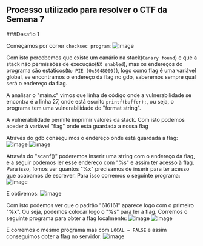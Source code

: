 ## Processo utilizado para resolver o CTF da Semana 7

###Desafio 1

Começamos por correr `checksec program`:
![image](https://git.fe.up.pt/fsi/fsi2324/logs/l06g07/-/raw/main/images/fs_ctf_0.png)

Com isto percebemos que existe um canário na stack(`Canary found`) e que a stack não permissões de execução(`NX enabled`), mas os endereços do programa são estáticos(`No PIE (0x8048000)`), logo como flag é uma variável global, se encontramos o endereço da flag no gdb, saberemos sempre qual será o endereço da flag.

A analisar o "main.c" vimos que linha de código onde a vulnerabilidade se encontra é a linha 27, onde está escrito `printf(buffer);`, ou seja, o programa tem uma vulnerabilidade de "format string".

A vulnerabilidade permite imprimir valores da stack. Com isto podemos aceder à variável "flag" onde está guardada a nossa flag

Através do gdb conseguimos o endereço onde está guardada a flag:
![image](https://git.fe.up.pt/fsi/fsi2324/logs/l06g07/-/raw/main/images/fs_ctf_01.png)
![image](https://git.fe.up.pt/fsi/fsi2324/logs/l06g07/-/raw/main/images/fs_ctf_02.png)

Através do "scanf()" poderemos inserir uma string com o endereço da flag, e a seguir podemos ler esse endereço com "%s" e assim ter acesso à flag.
Para isso, fomos ver quantos "%x" precisamos de inserir para ter acesso que acabamos de escrever. Para isso corremos o seguinte programa:
![image](https://git.fe.up.pt/fsi/fsi2324/logs/l06g07/-/raw/main/images/fs_ctf_03.png)

E obtivemos:
![image](https://git.fe.up.pt/fsi/fsi2324/logs/l06g07/-/raw/main/images/fs_ctf_04.png)

Com isto podemos ver que o padrão "616161" aparece logo com o primeiro "%x". Ou seja, podemos colocar logo o "%s" para ler a flag.
Corremos o seguinte programa para obter a flag localmente:
![image](https://git.fe.up.pt/fsi/fsi2324/logs/l06g07/-/raw/main/images/fs_ctf_05.png)
![image](https://git.fe.up.pt/fsi/fsi2324/logs/l06g07/-/raw/main/images/fs_ctf_06.png)

E corremos o mesmo programa mas com `LOCAL = FALSE` e assim conseguimos obter a flag no servidor:
![image](https://git.fe.up.pt/fsi/fsi2324/logs/l06g07/-/raw/main/images/fs_ctf_07.png)
